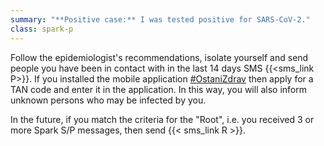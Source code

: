 ```yaml
---
summary: "**Positive case:** I was tested positive for SARS-CoV-2."
class: spark-p
---
```


Follow the epidemiologist's recommendations, isolate yourself and send people you have been in contact with in the last 14 days
SMS {{<sms_link P>}}.
If you installed the mobile application [#OstaniZdrav](https://www.gov.si/teme/koronavirus-sars-cov-2/mobilna-aplikacija-ostanizdrav/)
then apply for a TAN code and enter it in the application. In this way, you will also inform unknown persons who may be infected by you.

In the future, if you match the criteria for the "Root", i.e. you received 3 or more Spark S/P messages, then send {{< sms_link R >}}.

